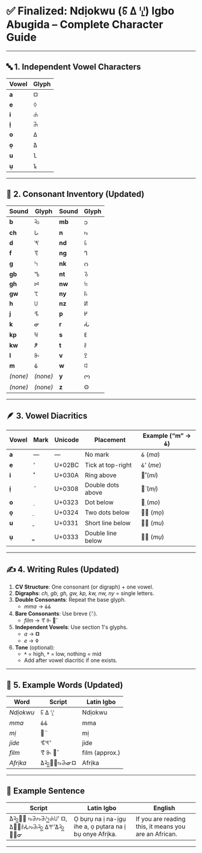 # ✅ **Finalized: Ndịokwu (ꗏ̈ 𑀏 ꗷ̱) Igbo Abugida – Complete Character Guide**

---

## 🔤 **1. Independent Vowel Characters**

| **Vowel** | **Glyph** |
|-----------|-----------|
| **a**     | 𑀩         |
| **e**     | ꕺ         |
| **i**     | ꕈ         |
| **ị**     | ꔕ         |
| **o**     | 𑀏         |
| **ọ**     | 𑀐         |
| **u**     | 𑀑         |
| **ụ**     | 𑀒         |

---

## 🧱 **2. Consonant Inventory (Updated)**

| **Sound** | **Glyph** | **Sound** | **Glyph** |
|-----------|-----------|-----------|-----------|
| **b**     | ꕫ         | **mb**    | 𑄘         |
| **ch**    | 𑀳         | **n**     | ꖫ         |
| **d**     | ꖙ         | **nd**    |  ꗏ         |
| **f**     | ꗦ         | **ng**    | 𑀔         |
| **g**     | ꕪ         | **nk**    | 𑄉         |
| **gb**    | ꕰ         | **nt**    | ꘧         |
| **gh**    | ꗯ         | **nw**    | ꖷ         |
| **gw**    | ꕎ         | **ny**    | ꘥         |
| **h**     | ꖹ         | **nz**    | ꖦ         |
| **j**     | ꕦ         | **p**     | 𑀛         |
| **k**     | ᓂ         | **r**     | 𑀲         |
| **kp**    | ꘤         | **s**     | 𑀚         |
| **kw**    |  𑀵        | **t**     | ꔧ         |
| **l**     | ꖝ         | **v**     | ꔌ         |
| **m**     | 𑀠         | **w**     | ꕼ         |
| *(none)*  | *(none)*  | **y**     | 𑄇         |
| *(none)*  | *(none)*  | **z**     | 𑀣         |

---

## 🪶 **3. Vowel Diacritics**

| **Vowel** | **Mark** | **Unicode** | **Placement**           | **Example** (“m” → 𑀠) |
|-----------|----------|-------------|-------------------------|------------------------|
| **a**     | —        | —           | No mark                 | 𑀠 (*ma*)              |
| **e**     | ʼ        | U+02BC      | Tick at top-right       | 𑀠ʼ (*me*)             |
| **i**     | ̊        | U+030A      | Ring above              | 𑀠̊ (*mi*)             |
| **ị**     | ̈        | U+0308      | Double dots above       | 𑀠̈ (*mị*)             |
| **o**     | ̣        | U+0323      | Dot below               | 𑀠̣ (*mo*)             |
| **ọ**     | ̤        | U+0324      | Two dots below          | 𑀠̤ (*mọ*)             |
| **u**     | ̱        | U+0331      | Short line below        | 𑀠̱ (*mu*)             |
| **ụ**     | ̳        | U+0333      | Double line below       | 𑀠̳ (*mụ*)             |

---

## ✍️ **4. Writing Rules (Updated)**

1. **CV Structure**: One consonant (or digraph) + one vowel.
2. **Digraphs**: *ch, gb, gh, gw, kp, kw, nw, ny* = single letters.
3. **Double Consonants**: Repeat the base glyph.  
   - *mma* → 𑀠𑀠  
4. **Bare Consonants**: Use breve (◌̆).  
   - *film* → ꗦ̊ ꖝ 𑀠̆  
5. **Independent Vowels**: Use section 1's glyphs.  
   - *a* → **𑀩**  
   - *e* → **ꕺ**  
6. **Tone** (optional):  
   - **˄** = high, **˅** = low, nothing = mid  
   - Add after vowel diacritic if one exists.

---

## 🧪 **5. Example Words (Updated)**

| **Word**      | **Script**                          | **Latin Igbo**   |
|---------------|-------------------------------------|------------------|
| *Ndịokwu*     | ꗏ̈ 𑀏 ꗷ̱                            | Ndịokwu          |
| *mma*         | 𑀠𑀠                                | mma              |
| *mị*          | 𑀠̈                                  | mị               |
| *jide*        | ꕦ̊ꖙʼ                                | jide             |
| *film*        | ꗦ̊ ꖝ 𑀠̆                            | film (approx.)   |
| *Afrịka*      | 𑀐ꕫ̳𑀲̳ꖫꔕᓂ𑀩                        | Afrịka           |

---

## 📖 **Example Sentence**

| **Script**                                    | **Latin Igbo**                                   | **English**                                 |
|-----------------------------------------------|---------------------------------------------------|---------------------------------------------|
| 𑀐ꕫ̳𑀲̳ ꖫꔕꖫꔕꕪ̳ꕈꖹʼ 𑀩, 𑀐𑀛̳ꔧ𑀲ꖫꔕꕫ̳ 𑀏ꕚʼ𑀐ꕫ̳𑀲̳ᓂ | Ọ bụrụ na ị na-ịgụ ihe a, ọ pụtara na ị bụ onye Afrịka. | If you are reading this, it means you are an African. |

---

